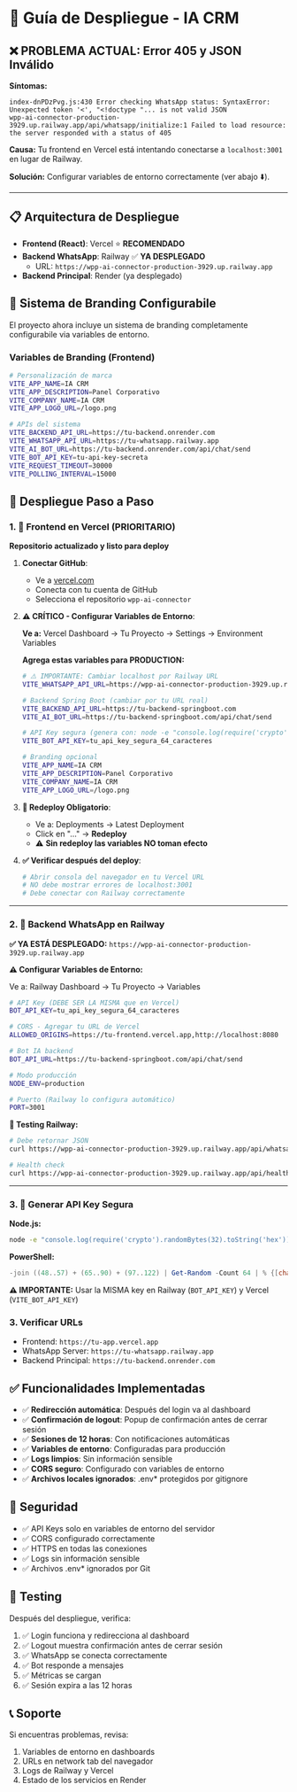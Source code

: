 # 🚀 Guía de Despliegue - IA CRM

## ❌ PROBLEMA ACTUAL: Error 405 y JSON Inválido

**Síntomas:**
```
index-dnPDzPvg.js:430 Error checking WhatsApp status: SyntaxError: Unexpected token '<', "<!doctype "... is not valid JSON
wpp-ai-connector-production-3929.up.railway.app/api/whatsapp/initialize:1 Failed to load resource: the server responded with a status of 405
```

**Causa:** Tu frontend en Vercel está intentando conectarse a `localhost:3001` en lugar de Railway.

**Solución:** Configurar variables de entorno correctamente (ver abajo ⬇️).

---

## 📋 Arquitectura de Despliegue

- **Frontend (React)**: Vercel ⭐ **RECOMENDADO**
- **Backend WhatsApp**: Railway ✅ **YA DESPLEGADO**
  - URL: `https://wpp-ai-connector-production-3929.up.railway.app`
- **Backend Principal**: Render (ya desplegado)

## 🎨 Sistema de Branding Configurabile

El proyecto ahora incluye un sistema de branding completamente configurabile via variables de entorno.

### Variables de Branding (Frontend)
```bash
# Personalización de marca
VITE_APP_NAME=IA CRM
VITE_APP_DESCRIPTION=Panel Corporativo
VITE_COMPANY_NAME=IA CRM
VITE_APP_LOGO_URL=/logo.png

# APIs del sistema
VITE_BACKEND_API_URL=https://tu-backend.onrender.com
VITE_WHATSAPP_API_URL=https://tu-whatsapp.railway.app
VITE_AI_BOT_URL=https://tu-backend.onrender.com/api/chat/send
VITE_BOT_API_KEY=tu-api-key-secreta
VITE_REQUEST_TIMEOUT=30000
VITE_POLLING_INTERVAL=15000
```

## 🚀 Despliegue Paso a Paso

### 1. 📱 Frontend en Vercel (PRIORITARIO)

**Repositorio actualizado y listo para deploy**

1. **Conectar GitHub**:
   - Ve a [vercel.com](https://vercel.com)
   - Conecta con tu cuenta de GitHub
   - Selecciona el repositorio `wpp-ai-connector`

2. **⚠️ CRÍTICO - Configurar Variables de Entorno**:
   
   **Ve a:** Vercel Dashboard → Tu Proyecto → Settings → Environment Variables
   
   **Agrega estas variables para PRODUCTION:**
   
   ```bash
   # ⚠️ IMPORTANTE: Cambiar localhost por Railway URL
   VITE_WHATSAPP_API_URL=https://wpp-ai-connector-production-3929.up.railway.app
   
   # Backend Spring Boot (cambiar por tu URL real)
   VITE_BACKEND_API_URL=https://tu-backend-springboot.com
   VITE_AI_BOT_URL=https://tu-backend-springboot.com/api/chat/send
   
   # API Key segura (genera con: node -e "console.log(require('crypto').randomBytes(32).toString('hex'))")
   VITE_BOT_API_KEY=tu_api_key_segura_64_caracteres
   
   # Branding opcional
   VITE_APP_NAME=IA CRM
   VITE_APP_DESCRIPTION=Panel Corporativo
   VITE_COMPANY_NAME=IA CRM
   VITE_APP_LOGO_URL=/logo.png
   
   ```

3. **🔄 Redeploy Obligatorio**:
   - Ve a: Deployments → Latest Deployment
   - Click en "..." → **Redeploy**
   - ⚠️ **Sin redeploy las variables NO toman efecto**

4. **✅ Verificar después del deploy**:
   ```bash
   # Abrir consola del navegador en tu Vercel URL
   # NO debe mostrar errores de localhost:3001
   # Debe conectar con Railway correctamente
   ```

---

### 2. 🚂 Backend WhatsApp en Railway

**✅ YA ESTÁ DESPLEGADO:** `https://wpp-ai-connector-production-3929.up.railway.app`

**⚠️ Configurar Variables de Entorno:**

Ve a: Railway Dashboard → Tu Proyecto → Variables

```bash
# API Key (DEBE SER LA MISMA que en Vercel)
BOT_API_KEY=tu_api_key_segura_64_caracteres

# CORS - Agregar tu URL de Vercel
ALLOWED_ORIGINS=https://tu-frontend.vercel.app,http://localhost:8080

# Bot IA backend
BOT_API_URL=https://tu-backend-springboot.com/api/chat/send

# Modo producción
NODE_ENV=production

# Puerto (Railway lo configura automático)
PORT=3001
```

**🧪 Testing Railway:**
```bash
# Debe retornar JSON
curl https://wpp-ai-connector-production-3929.up.railway.app/api/whatsapp/status

# Health check
curl https://wpp-ai-connector-production-3929.up.railway.app/api/health
```

---

### 3. 🔑 Generar API Key Segura

**Node.js:**
```bash
node -e "console.log(require('crypto').randomBytes(32).toString('hex'))"
```

**PowerShell:**
```powershell
-join ((48..57) + (65..90) + (97..122) | Get-Random -Count 64 | % {[char]$_})
```

**⚠️ IMPORTANTE:** Usar la MISMA key en Railway (`BOT_API_KEY`) y Vercel (`VITE_BOT_API_KEY`)

### 3. Verificar URLs

- Frontend: `https://tu-app.vercel.app`
- WhatsApp Server: `https://tu-whatsapp.railway.app`
- Backend Principal: `https://tu-backend.onrender.com`

## ✅ Funcionalidades Implementadas

- ✅ **Redirección automática**: Después del login va al dashboard
- ✅ **Confirmación de logout**: Popup de confirmación antes de cerrar sesión
- ✅ **Sesiones de 12 horas**: Con notificaciones automáticas
- ✅ **Variables de entorno**: Configuradas para producción
- ✅ **Logs limpios**: Sin información sensible
- ✅ **CORS seguro**: Configurado con variables de entorno
- ✅ **Archivos locales ignorados**: .env* protegidos por gitignore

## 🔐 Seguridad

- ✅ API Keys solo en variables de entorno del servidor
- ✅ CORS configurado correctamente
- ✅ HTTPS en todas las conexiones
- ✅ Logs sin información sensible
- ✅ Archivos .env* ignorados por Git

## 🧪 Testing

Después del despliegue, verifica:
1. ✅ Login funciona y redirecciona al dashboard
2. ✅ Logout muestra confirmación antes de cerrar sesión
3. ✅ WhatsApp se conecta correctamente
4. ✅ Bot responde a mensajes
4. ✅ Métricas se cargan
5. ✅ Sesión expira a las 12 horas

## 📞 Soporte

Si encuentras problemas, revisa:
1. Variables de entorno en dashboards
2. URLs en network tab del navegador
3. Logs de Railway y Vercel
4. Estado de los servicios en Render